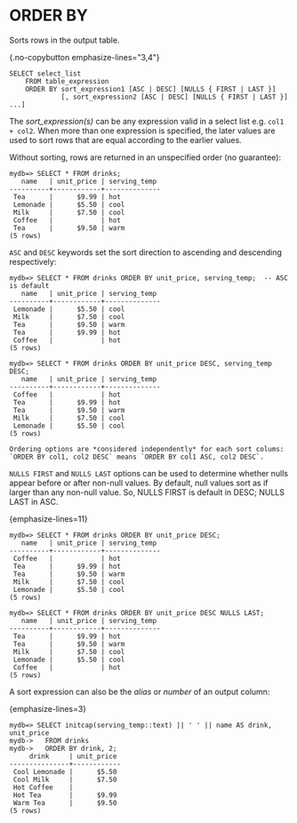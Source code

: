 # ORDER BY

Sorts rows in the output table.

{.no-copybutton emphasize-lines="3,4"}

```text
SELECT select_list
    FROM table_expression
    ORDER BY sort_expression1 [ASC | DESC] [NULLS { FIRST | LAST }]
             [, sort_expression2 [ASC | DESC] [NULLS { FIRST | LAST }] ...]
```

The *sort_expression(s)* can be any expression valid in a select list e.g. `col1 + col2`. When more than one expression is specified, the later values are used to sort rows that are equal according to the earlier values.

Without sorting, rows are returned in an unspecified order (no guarantee):

```psql
mydb=> SELECT * FROM drinks;
   name   | unit_price | serving_temp 
----------+------------+--------------
 Tea      |      $9.99 | hot
 Lemonade |      $5.50 | cool
 Milk     |      $7.50 | cool
 Coffee   |            | hot
 Tea      |      $9.50 | warm
(5 rows)
```

`ASC` and `DESC` keywords set the sort direction to ascending and descending respectively:

```psql
mydb=> SELECT * FROM drinks ORDER BY unit_price, serving_temp;  -- ASC is default
   name   | unit_price | serving_temp 
----------+------------+--------------
 Lemonade |      $5.50 | cool
 Milk     |      $7.50 | cool
 Tea      |      $9.50 | warm
 Tea      |      $9.99 | hot
 Coffee   |            | hot
(5 rows)
```

```psql
mydb=> SELECT * FROM drinks ORDER BY unit_price DESC, serving_temp DESC;
   name   | unit_price | serving_temp 
----------+------------+--------------
 Coffee   |            | hot
 Tea      |      $9.99 | hot
 Tea      |      $9.50 | warm
 Milk     |      $7.50 | cool
 Lemonade |      $5.50 | cool
(5 rows)
```

```{note}
Ordering options are *considered independently* for each sort colums: `ORDER BY col1, col2 DESC` means `ORDER BY col1 ASC, col2 DESC`.
```

`NULLS FIRST` and `NULLS LAST` options can be used to determine whether nulls appear before or after non-null values. By default, null values sort as if larger than any non-null value. So, NULLS FIRST is default in DESC; NULLS LAST in ASC.

{emphasize-lines=11}

```psql
mydb=> SELECT * FROM drinks ORDER BY unit_price DESC;
   name   | unit_price | serving_temp 
----------+------------+--------------
 Coffee   |            | hot
 Tea      |      $9.99 | hot
 Tea      |      $9.50 | warm
 Milk     |      $7.50 | cool
 Lemonade |      $5.50 | cool
(5 rows)

mydb=> SELECT * FROM drinks ORDER BY unit_price DESC NULLS LAST;
   name   | unit_price | serving_temp 
----------+------------+--------------
 Tea      |      $9.99 | hot
 Tea      |      $9.50 | warm
 Milk     |      $7.50 | cool
 Lemonade |      $5.50 | cool
 Coffee   |            | hot
(5 rows)
```

A sort expression can also be the *alias* or *number* of an output column:

{emphasize-lines=3}

```psql
mydb=> SELECT initcap(serving_temp::text) || ' ' || name AS drink, unit_price
mydb->   FROM drinks
mydb->   ORDER BY drink, 2;
     drink     | unit_price 
---------------+------------
 Cool Lemonade |      $5.50
 Cool Milk     |      $7.50
 Hot Coffee    |           
 Hot Tea       |      $9.99
 Warm Tea      |      $9.50
(5 rows)
```
